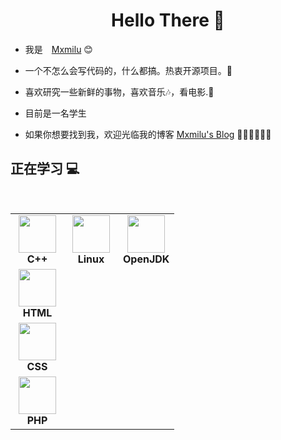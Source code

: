 <h1 align="center"> Hello There 👋 </h1>


* 我是　[Mxmilu](http://mxmilu.top) :blush:
* 一个不怎么会写代码的，什么都搞。热衷开源项目。🤔
* 喜欢研究一些新鲜的事物，喜欢音乐🎶，看电影.📖

* 目前是一名学生
  

* 如果你想要找到我，欢迎光临我的博客 [Mxmilu's Blog](https://mxmilu.top/) 🎊🎊🎊🎊🎊🎊


## 正在学习 :computer:

<br>
<table  width = "600px">
<tbody>
 <tr>
<td align="center" width="70px">
<div>
<img height=60px src="https://bkimg.cdn.bcebos.com/pic/faf2b2119313b07eca80a2d58a9d862397dda0442691?x-bce-process=image/resize,m_lfit,w_536,limit_1/format,f_jpg"> 
</div>
<span><b><center>C++</center></b></span> 
</td>


<td align="center" width="70px">
<div>
<img height=60px src="https://upload.wikimedia.org/wikipedia/commons/a/af/Tux.png"> 
</div>
<span><b><center>Linux </center></b></span> 
</td>



<td align="center" width="70px">
<div>
<img height=60px src="https://avatars.githubusercontent.com/u/41768318?s=200&v=4"> 
</div>
<span><b><center>OpenJDK</center></b></span> 
</td>
</tr>



<td align="center" width="70px">
<div>
<img height=60px src="https://baike.baidu.com/pic/HTML/97049/1/fcfaaf51f3deb48fed44b731fe1f3a292df5782b?fr=lemma&ct=single"> 
</div>
<span><b><center>HTML</center></b></span> 
</td>
</tr>



<td align="center" width="70px">
<div>
<img height=60px src="https://bkimg.cdn.bcebos.com/pic/279759ee3d6d55fbe2fea0a66f224f4a20a4dd72?x-bce-process=image/resize,m_lfit,w_536,limit_1/format,f_jpg"> 
</div>
<span><b><center>CSS</center></b></span> 
</td>
</tr>



<td align="center" width="70px">
<div>
<img height=60px src="https://baike.baidu.com/pic/PHP/9337/1/d01373f082025aafa40f8c09ebbfbc64034f79f0aced?fr=lemma&ct=single"> 
</div>
<span><b><center>PHP</center></b></span> 
</td>
</tr>

</tbody>
</table>





